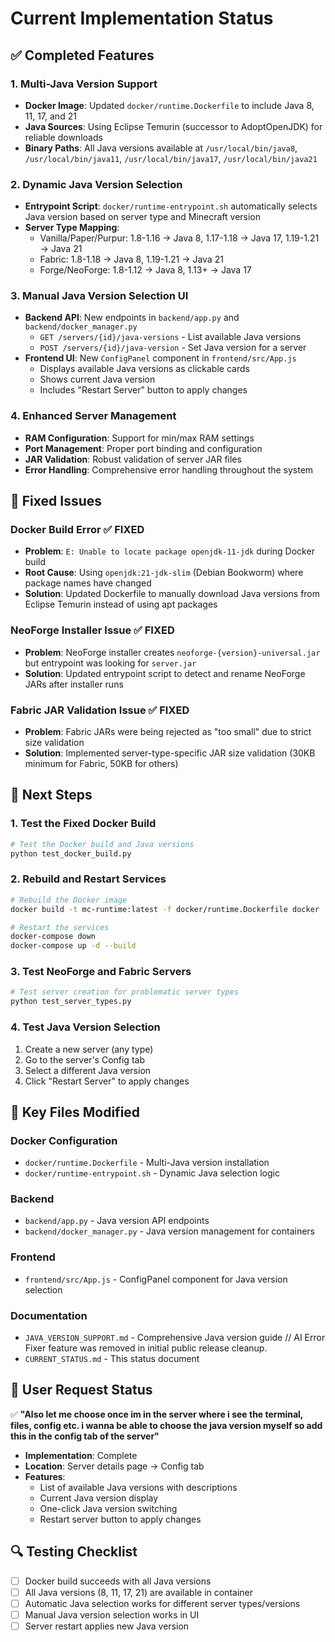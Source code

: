 # Current Implementation Status

## ✅ Completed Features

### 1. Multi-Java Version Support
- **Docker Image**: Updated `docker/runtime.Dockerfile` to include Java 8, 11, 17, and 21
- **Java Sources**: Using Eclipse Temurin (successor to AdoptOpenJDK) for reliable downloads
- **Binary Paths**: All Java versions available at `/usr/local/bin/java8`, `/usr/local/bin/java11`, `/usr/local/bin/java17`, `/usr/local/bin/java21`

### 2. Dynamic Java Version Selection
- **Entrypoint Script**: `docker/runtime-entrypoint.sh` automatically selects Java version based on server type and Minecraft version
- **Server Type Mapping**:
  - Vanilla/Paper/Purpur: 1.8-1.16 → Java 8, 1.17-1.18 → Java 17, 1.19-1.21 → Java 21
  - Fabric: 1.8-1.18 → Java 8, 1.19-1.21 → Java 21
  - Forge/NeoForge: 1.8-1.12 → Java 8, 1.13+ → Java 17

### 3. Manual Java Version Selection UI
- **Backend API**: New endpoints in `backend/app.py` and `backend/docker_manager.py`
  - `GET /servers/{id}/java-versions` - List available Java versions
  - `POST /servers/{id}/java-version` - Set Java version for a server
- **Frontend UI**: New `ConfigPanel` component in `frontend/src/App.js`
  - Displays available Java versions as clickable cards
  - Shows current Java version
  - Includes "Restart Server" button to apply changes

### 4. Enhanced Server Management
- **RAM Configuration**: Support for min/max RAM settings
- **Port Management**: Proper port binding and configuration
- **JAR Validation**: Robust validation of server JAR files
- **Error Handling**: Comprehensive error handling throughout the system

## 🔧 Fixed Issues

### Docker Build Error ✅ FIXED
- **Problem**: `E: Unable to locate package openjdk-11-jdk` during Docker build
- **Root Cause**: Using `openjdk:21-jdk-slim` (Debian Bookworm) where package names have changed
- **Solution**: Updated Dockerfile to manually download Java versions from Eclipse Temurin instead of using apt packages

### NeoForge Installer Issue ✅ FIXED
- **Problem**: NeoForge installer creates `neoforge-{version}-universal.jar` but entrypoint was looking for `server.jar`
- **Solution**: Updated entrypoint script to detect and rename NeoForge JARs after installer runs

### Fabric JAR Validation Issue ✅ FIXED
- **Problem**: Fabric JARs were being rejected as "too small" due to strict size validation
- **Solution**: Implemented server-type-specific JAR size validation (30KB minimum for Fabric, 50KB for others)

## 🚀 Next Steps

### 1. Test the Fixed Docker Build
```bash
# Test the Docker build and Java versions
python test_docker_build.py
```

### 2. Rebuild and Restart Services
```bash
# Rebuild the Docker image
docker build -t mc-runtime:latest -f docker/runtime.Dockerfile docker

# Restart the services
docker-compose down
docker-compose up -d --build
```

### 3. Test NeoForge and Fabric Servers
```bash
# Test server creation for problematic server types
python test_server_types.py
```

### 4. Test Java Version Selection
1. Create a new server (any type)
2. Go to the server's Config tab
3. Select a different Java version
4. Click "Restart Server" to apply changes

<!-- AI Error Fixer verification section removed -->

## 📁 Key Files Modified

### Docker Configuration
- `docker/runtime.Dockerfile` - Multi-Java version installation
- `docker/runtime-entrypoint.sh` - Dynamic Java selection logic

### Backend
- `backend/app.py` - Java version API endpoints
- `backend/docker_manager.py` - Java version management for containers

### Frontend
- `frontend/src/App.js` - ConfigPanel component for Java version selection

### Documentation
- `JAVA_VERSION_SUPPORT.md` - Comprehensive Java version guide
// AI Error Fixer feature was removed in initial public release cleanup.
- `CURRENT_STATUS.md` - This status document

## 🎯 User Request Status

✅ **"Also let me choose once im in the server where i see the terminal, files, config etc. i wanna be able to choose the java version myself so add this in the config tab of the server"**

- **Implementation**: Complete
- **Location**: Server details page → Config tab
- **Features**: 
  - List of available Java versions with descriptions
  - Current Java version display
  - One-click Java version switching
  - Restart server button to apply changes

## 🔍 Testing Checklist

- [ ] Docker build succeeds with all Java versions
- [ ] All Java versions (8, 11, 17, 21) are available in container
- [ ] Automatic Java selection works for different server types/versions
- [ ] Manual Java version selection works in UI
- [ ] Server restart applies new Java version
<!-- AI Error Fixer checklist items removed -->

